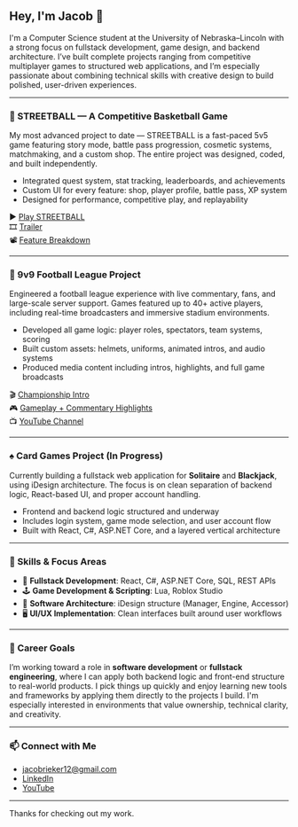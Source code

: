 ## Hey, I'm Jacob 👋

I'm a Computer Science student at the University of Nebraska–Lincoln with a strong focus on fullstack development, game design, and backend architecture. I’ve built complete projects ranging from competitive multiplayer games to structured web applications, and I’m especially passionate about combining technical skills with creative design to build polished, user-driven experiences.

---

### 🏀 STREETBALL — A Competitive Basketball Game  
My most advanced project to date — STREETBALL is a fast-paced 5v5 game featuring story mode, battle pass progression, cosmetic systems, matchmaking, and a custom shop. The entire project was designed, coded, and built independently.

- Integrated quest system, stat tracking, leaderboards, and achievements  
- Custom UI for every feature: shop, player profile, battle pass, XP system  
- Designed for performance, competitive play, and replayability  

▶️ [Play STREETBALL](https://www.roblox.com/games/6569480109/STREETBALL)  
🎞 [Trailer](https://www.youtube.com/watch?v=qdh5LOdHZi4)  
📽 [Feature Breakdown](https://youtu.be/B_E6bAZ03XU)

---

### 🏈 9v9 Football League Project  
Engineered a football league experience with live commentary, fans, and large-scale server support. Games featured up to 40+ active players, including real-time broadcasters and immersive stadium environments.

- Developed all game logic: player roles, spectators, team systems, scoring  
- Built custom assets: helmets, uniforms, animated intros, and audio systems  
- Produced media content including intros, highlights, and full game broadcasts  

🎬 [Championship Intro](https://www.youtube.com/watch?v=amH7XbiMAts)  
🎮 [Gameplay + Commentary Highlights](https://www.youtube.com/watch?v=8S_RG5EBNs0)  
📺 [YouTube Channel](https://www.youtube.com/@jakegreenway12)

---

### ♠️ Card Games Project (In Progress)  
Currently building a fullstack web application for **Solitaire** and **Blackjack**, using iDesign architecture. The focus is on clean separation of backend logic, React-based UI, and proper account handling.

- Frontend and backend logic structured and underway  
- Includes login system, game mode selection, and user account flow  
- Built with React, C#, ASP.NET Core, and a layered vertical architecture

---

### 🧠 Skills & Focus Areas  
- 🧱 **Fullstack Development**: React, C#, ASP.NET Core, SQL, REST APIs  
- 🕹 **Game Development & Scripting**: Lua, Roblox Studio  
- 🧩 **Software Architecture**: iDesign structure (Manager, Engine, Accessor)  
- 🖥 **UI/UX Implementation**: Clean interfaces built around user workflows  

---

### 💼 Career Goals  
I’m working toward a role in **software development** or **fullstack engineering**, where I can apply both backend logic and front-end structure to real-world products. I pick things up quickly and enjoy learning new tools and frameworks by applying them directly to the projects I build. I'm especially interested in environments that value ownership, technical clarity, and creativity.

---

### 📫 Connect with Me  
- jacobrieker12@gmail.com
- [LinkedIn](https://www.linkedin.com/in/jacob-rieker-3761b226a/)  
- [YouTube](https://www.youtube.com/@jakegreenway12)  

---

Thanks for checking out my work.
